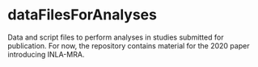 # dataFilesForAnalyses
Data and script files to perform analyses in studies submitted for publication. For now, the repository
contains material for the 2020 paper introducing INLA-MRA.
